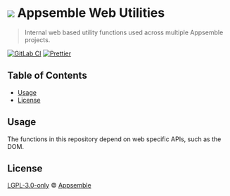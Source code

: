 # ![](https://gitlab.com/appsemble/appsemble/-/raw/0.31.0/config/assets/logo.svg) Appsemble Web Utilities

> Internal web based utility functions used across multiple Appsemble projects.

[![GitLab CI](https://gitlab.com/appsemble/appsemble/badges/0.31.0/pipeline.svg)](https://gitlab.com/appsemble/appsemble/-/releases/0.31.0)
[![Prettier](https://img.shields.io/badge/code_style-prettier-ff69b4.svg)](https://prettier.io)

## Table of Contents

- [Usage](#usage)
- [License](#license)

## Usage

The functions in this repository depend on web specific APIs, such as the DOM.

## License

[LGPL-3.0-only](https://gitlab.com/appsemble/appsemble/-/blob/0.31.0/LICENSE.md) ©
[Appsemble](https://appsemble.com)
